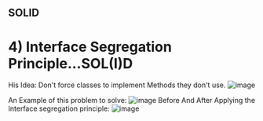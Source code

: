 ## SOLID

# 4) Interface Segregation Principle...SOL(I)D
His Idea: Don't force classes to implement Methods they don't use.
![image](https://github.com/user-attachments/assets/aebc3cec-cfe7-4a3d-93d2-bff57a9e9a38)

An Example of this problem to solve:
![image](https://github.com/user-attachments/assets/e1ccbb8f-bad5-4a04-ad49-b4e2d8a13d9e)
Before And After Applying the Interface segregation principle:
![image](https://github.com/user-attachments/assets/30c0c259-b240-4c6d-992f-1076606e7334)



